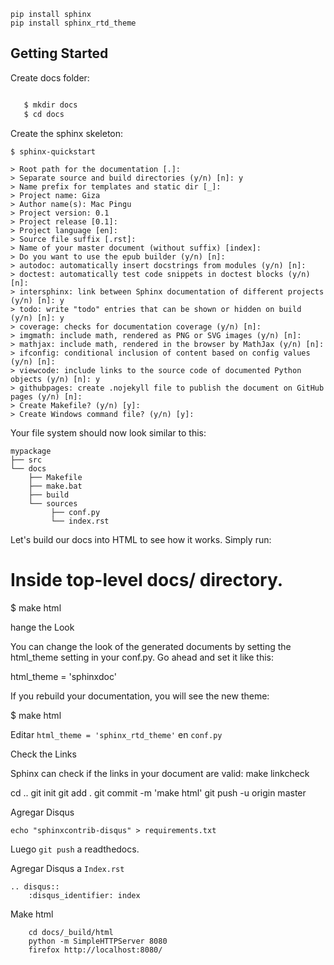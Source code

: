 ```
pip install sphinx
pip install sphinx_rtd_theme
```
## Getting Started

Create docs folder:

```bash

   $ mkdir docs
   $ cd docs
```

Create the sphinx skeleton:

```
$ sphinx-quickstart

> Root path for the documentation [.]:
> Separate source and build directories (y/n) [n]: y
> Name prefix for templates and static dir [_]:
> Project name: Giza
> Author name(s): Mac Pingu
> Project version: 0.1
> Project release [0.1]:
> Project language [en]:
> Source file suffix [.rst]:
> Name of your master document (without suffix) [index]:
> Do you want to use the epub builder (y/n) [n]:
> autodoc: automatically insert docstrings from modules (y/n) [n]:
> doctest: automatically test code snippets in doctest blocks (y/n) [n]:
> intersphinx: link between Sphinx documentation of different projects (y/n) [n]: y
> todo: write "todo" entries that can be shown or hidden on build (y/n) [n]: y
> coverage: checks for documentation coverage (y/n) [n]:
> imgmath: include math, rendered as PNG or SVG images (y/n) [n]:
> mathjax: include math, rendered in the browser by MathJax (y/n) [n]:
> ifconfig: conditional inclusion of content based on config values (y/n) [n]:
> viewcode: include links to the source code of documented Python objects (y/n) [n]: y
> githubpages: create .nojekyll file to publish the document on GitHub pages (y/n) [n]:
> Create Makefile? (y/n) [y]:
> Create Windows command file? (y/n) [y]:
```
Your file system should now look similar to this:

```
mypackage
├── src
└── docs
    ├── Makefile
    ├── make.bat
    ├── build
    └── sources
         ├── conf.py
         └── index.rst
```
Let's build our docs into HTML to see how it works. Simply run:

# Inside top-level docs/ directory.

$ make html

hange the Look

You can change the look of the generated documents by setting the html_theme setting in your conf.py. Go ahead and set it like this:

html_theme = 'sphinxdoc'

If you rebuild your documentation, you will see the new theme:

$ make html

Editar `html_theme = 'sphinx_rtd_theme'` en `conf.py`

Check the Links

Sphinx can check if the links in your document are valid: make linkcheck

cd .. git init git add . git commit -m 'make html' git push -u origin master

Agregar Disqus

```
echo "sphinxcontrib-disqus" > requirements.txt
```

Luego `git push` a readthedocs.

Agregar Disqus a `Index.rst`

```
.. disqus::
    :disqus_identifier: index
```

Make html

```
    cd docs/_build/html
    python -m SimpleHTTPServer 8080
    firefox http://localhost:8080/
```
